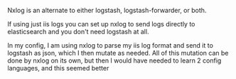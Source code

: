 Nxlog is an alternate to either logstash, logstash-forwarder, or both. 

If using just iis logs you can set up nxlog to send logs directly to elasticsearch and you don't
need logstash at all.

In my config, I am using nxlog to parse my iis log format and send it to logstash as json, which I then
mutate as needed. All of this mutation can be done by nxlog on its own, but then I would have
needed to learn 2 config languages, and this seemed better